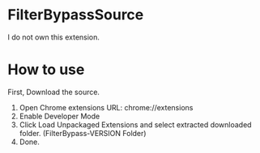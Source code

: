 # FilterBypassSource
I do not own this extension. <br />
# How to use
First, Download the source.
1. Open Chrome extensions URL: chrome://extensions <br />
2. Enable Developer Mode <br />
3. Click Load Unpackaged Extensions and select extracted downloaded folder. (FilterBypass-VERSION Folder) <br />
4. Done.

